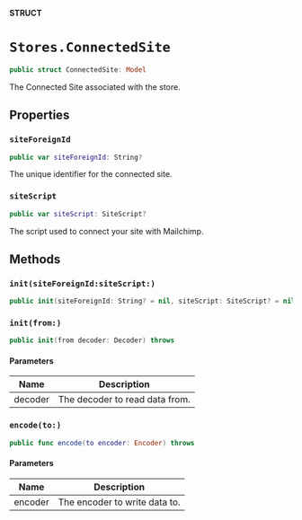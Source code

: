 **STRUCT**

# `Stores.ConnectedSite`

```swift
public struct ConnectedSite: Model
```

The Connected Site associated with the store.

## Properties
### `siteForeignId`

```swift
public var siteForeignId: String?
```

The unique identifier for the connected site.

### `siteScript`

```swift
public var siteScript: SiteScript?
```

The script used to connect your site with Mailchimp.

## Methods
### `init(siteForeignId:siteScript:)`

```swift
public init(siteForeignId: String? = nil, siteScript: SiteScript? = nil)
```

### `init(from:)`

```swift
public init(from decoder: Decoder) throws
```

#### Parameters

| Name | Description |
| ---- | ----------- |
| decoder | The decoder to read data from. |

### `encode(to:)`

```swift
public func encode(to encoder: Encoder) throws
```

#### Parameters

| Name | Description |
| ---- | ----------- |
| encoder | The encoder to write data to. |
